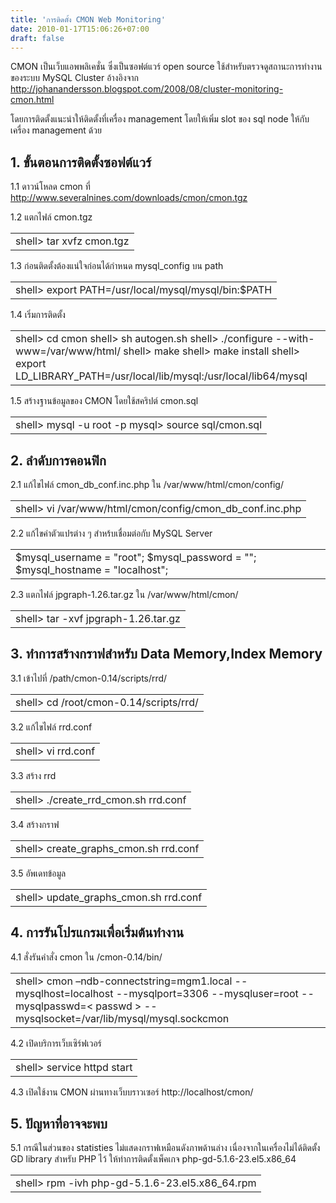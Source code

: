 ```yaml
---
title: 'การติดตั้ง CMON Web Monitoring'
date: 2010-01-17T15:06:26+07:00
draft: false
---
```


CMON เป็นเว็บแอพพลิเคชั่น ซึ่งเป็นซอฟต์แวร์ open source ใช้สำหรับตรวจดูสถานะการทำงานของระบบ MySQL Cluster อ้างอิงจาก http://johanandersson.blogspot.com/2008/08/cluster-monitoring-cmon.html

โดยการติดตั้งแนะนำให้ติดตั้งที่เครื่อง management โดยให้เพิ่ม slot ของ sql node ให้กับเครื่อง management ด้วย

## 1. ขั้นตอนการติดตั้งซอฟต์แวร์

1.1 ดาวน์โหลด cmon ที่ http://www.severalnines.com/downloads/cmon/cmon.tgz

1.2 แตกไฟล์ cmon.tgz

<table class="table table-bordered">
      <td>
        shell> tar xvfz cmon.tgz 
      </td>
</table>
             
1.3 ก่อนติดตั้งต้องแน่ใจก่อนได้กำหนด mysql_config บน path 
<table class="table table-bordered">
      <td>
        shell> export PATH=/usr/local/mysql/mysql/bin:$PATH
      </td>
</table>
            
1.4 เริ่มการติดตั้ง
<table class="table table-bordered">
      <td>
        shell> cd cmon  
        shell> sh autogen.sh   
        shell> ./configure --with-www=/var/www/html/   
        shell> make   
        shell> make install   
        shell> export LD_LIBRARY_PATH=/usr/local/lib/mysql:/usr/local/lib64/mysql
      </td>
</table>
            
1.5 สร้างฐานข้อมูลของ CMON โดยใช้สคริปต์ cmon.sql 
<table class="table table-bordered">
      <td>
        shell> mysql -u root -p  
        mysql> source sql/cmon.sql
      </td>
</table>


## 2. ลำดับการคอนฟิก

2.1 แก้ไขไฟล์ cmon_db_conf.inc.php ใน /var/www/html/cmon/config/

<table class="table table-bordered">
      <td>
        shell> vi /var/www/html/cmon/config/cmon_db_conf.inc.php
      </td>
</table>


2.2 แก้ไขค่าตัวแปรต่าง ๆ สำหร้บเชื่อมต่อกับ MySQL Server

<table class="table table-bordered">
      <td>
        $mysql_username = "root";  
        $mysql_password = "";   
        $mysql_hostname = "localhost";
      </td>
</table>


2.3 แตกไฟล์ jpgraph-1.26.tar.gz ใน /var/www/html/cmon/

<table class="table table-bordered">
      <td>
        shell> tar -xvf jpgraph-1.26.tar.gz
      </td>
</table>


## 3. ทำการสร้างกราฟสำหรับ Data Memory,Index Memory

3.1 เข้าไปที่ /path/cmon-0.14/scripts/rrd/

<table class="table table-bordered">
      <td>
        shell> cd /root/cmon-0.14/scripts/rrd/
      </td>
</table>
                  
3.2 แก้ไขไฟล์ rrd.conf
<table class="table table-bordered">
      <td>
        shell> vi rrd.conf
      </td>
</table>
                  
3.3 สร้าง rrd 
<table class="table table-bordered">
      <td>
        shell> ./create_rrd_cmon.sh rrd.conf
      </td>
</table>
                   
3.4 สร้างกราฟ
<table class="table table-bordered">
      <td>
        shell> create_graphs_cmon.sh rrd.conf
      </td>
</table>
                   
3.5 อัพเดทข้อมูล
<table class="table table-bordered">
      <td>
        shell> update_graphs_cmon.sh rrd.conf
      </td>
</table>


## 4. การรันโปรแกรมเพื่อเริ่มต้นทำงาน

4.1 สั่งรันคำสั่ง cmon ใน /cmon-0.14/bin/

 <table class="table table-bordered">
      <td>
        shell> cmon –ndb-connectstring=mgm1.local   
        --mysqlhost=localhost   
        --mysqlport=3306  
        --mysqluser=root  
        --mysqlpasswd=< passwd >  
        --mysqlsocket=/var/lib/mysql/mysql.sockcmon
      </td>
</table>
                   
4.2 เปิดบริการเว็บเซิร์ฟเวอร์
<table class="table table-bordered">
      <td>
        shell> service httpd start  
      </td>
</table>
                   
4.3 เปิดใช้งาน CMON ผ่านทางเว็บบราวเซอร์ http://localhost/cmon/

## 5. ปัญหาที่อาจจะพบ

5.1 กรณีในส่วนของ statisties ไม่แสดงกราฟเหมือนดังภาพด้านล่าง เนื่องจากในเครื่องไม่ได้ติดตั้ง GD library สำหรับ PHP ไว้ ให้ทำการติดตั้งเพ็คเกจ php-gd-5.1.6-23.el5.x86_64

 <table class="table table-bordered">
      <td>
        shell> rpm -ivh php-gd-5.1.6-23.el5.x86_64.rpm 
      </td>
</table>
